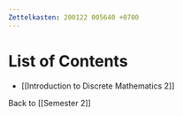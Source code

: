 ```yaml
---
Zettelkasten: 200122 005640 +0700
---
```

# List of Contents
* [[Introduction to Discrete Mathematics 2]]

Back to [[Semester 2]]